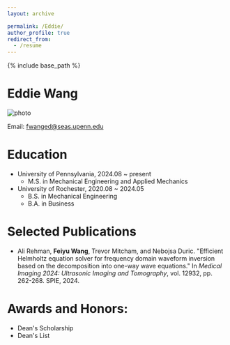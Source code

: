 ```yaml
---
layout: archive

permalink: /Eddie/
author_profile: true
redirect_from:
  - /resume
---
```


{% include base_path %}

 
Eddie Wang
=========
![photo](https://github.com/shujieyangweb/shujieyangweb.github.io/blob/master/images/bio-photo.jpg)

Email: fwanged@seas.upenn.edu

Education
======
* University of Pennsylvania, 2024.08 ~ present
    * M.S. in Mechanical Engineering and Applied Mechanics 
* University of Rochester, 2020.08 ~ 2024.05
    * B.S. in Mechanical Engineering
    * B.A. in Business

Selected Publications
======
* Ali Rehman, **Feiyu Wang**, Trevor Mitcham, and Nebojsa Duric. "Efficient Helmholtz equation solver for frequency domain waveform inversion based on the decomposition into one-way wave equations." In _Medical Imaging 2024: Ultrasonic Imaging and Tomography_, vol. 12932, pp. 262-268. SPIE, 2024.

Awards and Honors:
======
* Dean's Scholarship
* Dean's List 
